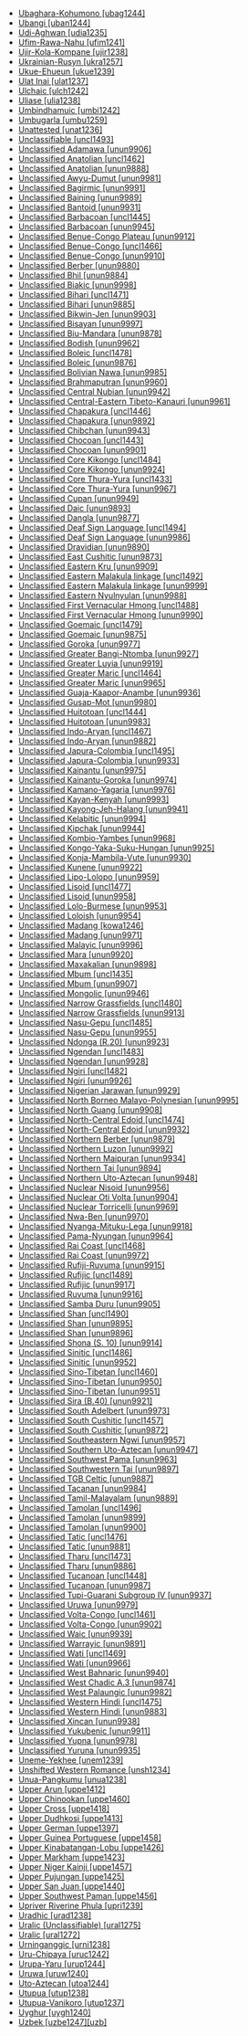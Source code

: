 - [Ubaghara-Kohumono [ubag1244]](tree/atlanticcongo.atla1278/voltacongo.volt1241/benuecongo.benu1247/deltacross.delt1251/uppercross.uppe1418/centraluppercross.cent2027/northsouthcentraldeltacross.nort2790/ubagharakohumono.ubag1244/ubagharakohumono.ubag1244.ini)
- [Ubangi [uban1244]](tree/atlanticcongo.atla1278/voltacongo.volt1241/northvoltacongo.nort3149/adamawaubangi.adam1258/ubangi.uban1244/ubangi.uban1244.ini)
- [Udi-Aghwan [udia1235]](tree/nakhdaghestanian.nakh1245/daghestanian.dagh1238/lezgic.lezg1248/udiaghwan.udia1235/udiaghwan.udia1235.ini)
- [Ufim-Rawa-Nahu [ufim1241]](tree/nucleartransnewguinea.nucl1709/finisterrehuon.fini1244/finisterresaruwaged.fini1245/gusapmot.gusa1245/ufimrawanahu.ufim1241/ufimrawanahu.ufim1241.ini)
- [Ujir-Kola-Kompane [ujir1238]](tree/austronesian.aust1307/nuclearaustronesian.nucl1752/malayopolynesian.mala1545/centraleasternmalayopolynesian.cent2237/centralmalayopolynesian.cent2245/aru.aruu1241/ujirkolakompane.ujir1238/ujirkolakompane.ujir1238.ini)
- [Ukrainian-Rusyn [ukra1257]](tree/indoeuropean.indo1319/baltoslavic.balt1263/slavic.slav1255/eastslavic.east1426/ukrainianrusyn.ukra1257/ukrainianrusyn.ukra1257.ini)
- [Ukue-Ehueun [ukue1239]](tree/atlanticcongo.atla1278/voltacongo.volt1241/benuecongo.benu1247/akpesedoid.akpe1249/edoid.edoi1239/northwesternedoid.nort3183/osse.osse1244/ukueehueun.ukue1239/ukueehueun.ukue1239.ini)
- [Ulat Inai [ulat1237]](tree/austronesian.aust1307/nuclearaustronesian.nucl1752/malayopolynesian.mala1545/centraleasternmalayopolynesian.cent2237/centralmalayopolynesian.cent2245/centralmaluku.cent2254/eastcentralmaluku.east2466/nunusaku.nunu1252/threerivers.thre1238/amalumute.amal1243/northwestseram.nort3221/ulatinai.ulat1237/ulatinai.ulat1237.ini)
- [Ulchaic [ulch1242]](tree/tungusic.tung1282/easttungus.east2366/oroknanai.orok1264/ulchaic.ulch1242/ulchaic.ulch1242.ini)
- [Uliase [ulia1238]](tree/austronesian.aust1307/nuclearaustronesian.nucl1752/malayopolynesian.mala1545/centraleasternmalayopolynesian.cent2237/centralmalayopolynesian.cent2245/centralmaluku.cent2254/eastcentralmaluku.east2466/nunusaku.nunu1252/pirubay.piru1243/eastpirubay.east2752/solehua.sole1243/seramstraits.sera1270/uliase.ulia1238/uliase.ulia1238.ini)
- [Umbindhamuic [umbi1242]](tree/pamanyungan.pama1250/paman.pama1251/compromisemiddlepama.comp1236/northeasternpama.nort3256/umbindhamuic.umbi1242/umbindhamuic.umbi1242.ini)
- [Umbugarla [umbu1259]](tree/unattested.unat1236/umbugarla.umbu1259/umbugarla.umbu1259.ini)
- [Unattested [unat1236]](tree/unattested.unat1236/unattested.unat1236.ini)
- [Unclassifiable [uncl1493]](tree/unclassifiable.uncl1493/unclassifiable.uncl1493.ini)
- [Unclassified Adamawa [unun9906]](tree/atlanticcongo.atla1278/voltacongo.volt1241/northvoltacongo.nort3149/adamawaubangi.adam1258/adamawa.adam1259/unclassifiedadamawa.unun9906/unclassifiedadamawa.unun9906.ini)
- [Unclassified Anatolian [uncl1462]](tree/indoeuropean.indo1319/anatolian.anat1257/unclassifiedanatolian.unun9888/unclassifiedanatolian.uncl1462/unclassifiedanatolian.uncl1462.ini)
- [Unclassified Anatolian [unun9888]](tree/indoeuropean.indo1319/anatolian.anat1257/unclassifiedanatolian.unun9888/unclassifiedanatolian.unun9888.ini)
- [Unclassified Awyu-Dumut [unun9981]](tree/nucleartransnewguinea.nucl1709/centralandsouthnewguinea.cent2116/awyuok.awyu1265/greaterawyu.grea1275/awyudumut.awyu1263/unclassifiedawyudumut.unun9981/unclassifiedawyudumut.unun9981.ini)
- [Unclassified Bagirmic [unun9991]](tree/centralsudanic.cent2225/sarabongobagirmi.sara1341/sbboccidental.sbbo1237/nuclearsbboccidental.nucl1719/saraic.sara1349/bagirmic.bagi1248/unclassifiedbagirmic.unun9991/unclassifiedbagirmic.unun9991.ini)
- [Unclassified Baining [unun9989]](tree/baining.bain1263/unclassifiedbaining.unun9989/unclassifiedbaining.unun9989.ini)
- [Unclassified Bantoid [unun9931]](tree/atlanticcongo.atla1278/voltacongo.volt1241/benuecongo.benu1247/bantoid.bant1294/unclassifiedbantoid.unun9931/unclassifiedbantoid.unun9931.ini)
- [Unclassified Barbacoan [uncl1445]](tree/barbacoan.barb1265/unclassifiedbarbacoan.unun9945/unclassifiedbarbacoan.uncl1445/unclassifiedbarbacoan.uncl1445.ini)
- [Unclassified Barbacoan [unun9945]](tree/barbacoan.barb1265/unclassifiedbarbacoan.unun9945/unclassifiedbarbacoan.unun9945.ini)
- [Unclassified Benue-Congo Plateau [unun9912]](tree/atlanticcongo.atla1278/voltacongo.volt1241/benuecongo.benu1247/benuecongoplateau.benu1248/unclassifiedbenuecongoplateau.unun9912/unclassifiedbenuecongoplateau.unun9912.ini)
- [Unclassified Benue-Congo [uncl1466]](tree/atlanticcongo.atla1278/voltacongo.volt1241/benuecongo.benu1247/unclassifiedbenuecongo.unun9910/unclassifiedbenuecongo.uncl1466/unclassifiedbenuecongo.uncl1466.ini)
- [Unclassified Benue-Congo [unun9910]](tree/atlanticcongo.atla1278/voltacongo.volt1241/benuecongo.benu1247/unclassifiedbenuecongo.unun9910/unclassifiedbenuecongo.unun9910.ini)
- [Unclassified Berber [unun9880]](tree/afroasiatic.afro1255/berber.berb1260/unclassifiedberber.unun9880/unclassifiedberber.unun9880.ini)
- [Unclassified Bhil [unun9884]](tree/indoeuropean.indo1319/indoiranian.indo1320/indoaryan.indo1321/indoaryancentralzone.indo1322/subcontinentalcentralindoaryan.subc1234/bhil.bhil1254/unclassifiedbhil.unun9884/unclassifiedbhil.unun9884.ini)
- [Unclassified Biakic [unun9998]](tree/austronesian.aust1307/nuclearaustronesian.nucl1752/malayopolynesian.mala1545/centraleasternmalayopolynesian.cent2237/easternmalayopolynesian.east2712/southhalmaherawestnewguinea.sout2850/southhalmaherawestnewguinea.sout3229/cenderawasihbay.cend1238/biakic.biak1249/unclassifiedbiakic.unun9998/unclassifiedbiakic.unun9998.ini)
- [Unclassified Bihari [uncl1471]](tree/indoeuropean.indo1319/indoiranian.indo1320/indoaryan.indo1321/bihari.biha1245/unclassifiedbihari.unun9885/unclassifiedbihari.uncl1471/unclassifiedbihari.uncl1471.ini)
- [Unclassified Bihari [unun9885]](tree/indoeuropean.indo1319/indoiranian.indo1320/indoaryan.indo1321/bihari.biha1245/unclassifiedbihari.unun9885/unclassifiedbihari.unun9885.ini)
- [Unclassified Bikwin-Jen [unun9903]](tree/atlanticcongo.atla1278/voltacongo.volt1241/northvoltacongo.nort3149/gur.gura1261/centralgur.cent2243/wajajen.waja1258/bikwinjen.bikw1235/unclassifiedbikwinjen.unun9903/unclassifiedbikwinjen.unun9903.ini)
- [Unclassified Bisayan [unun9997]](tree/austronesian.aust1307/nuclearaustronesian.nucl1752/malayopolynesian.mala1545/greatercentralphilippine.grea1284/centralphilippine.cent2246/bisayan.bisa1268/unclassifiedbisayan.unun9997/unclassifiedbisayan.unun9997.ini)
- [Unclassified Biu-Mandara [unun9878]](tree/afroasiatic.afro1255/chadic.chad1250/biumandara.bium1280/unclassifiedbiumandara.unun9878/unclassifiedbiumandara.unun9878.ini)
- [Unclassified Bodish [unun9962]](tree/sinotibetan.sino1245/bodic.bodi1256/bodish.bodi1257/unclassifiedbodish.unun9962/unclassifiedbodish.unun9962.ini)
- [Unclassified Boleic [uncl1478]](tree/afroasiatic.afro1255/chadic.chad1250/westchadic.west2785/westchadica.west2714/westchadica23.west2799/westchadicaa2.west2715/boleic.bole1261/unclassifiedboleic.unun9876/unclassifiedboleic.uncl1478/unclassifiedboleic.uncl1478.ini)
- [Unclassified Boleic [unun9876]](tree/afroasiatic.afro1255/chadic.chad1250/westchadic.west2785/westchadica.west2714/westchadica23.west2799/westchadicaa2.west2715/boleic.bole1261/unclassifiedboleic.unun9876/unclassifiedboleic.unun9876.ini)
- [Unclassified Bolivian Nawa [unun9985]](tree/panotacanan.pano1259/panoan.pano1256/mainlinepano.main1279/panonawa.pano1257/boliviannawa.boli1261/unclassifiedboliviannawa.unun9985/unclassifiedboliviannawa.unun9985.ini)
- [Unclassified Brahmaputran [unun9960]](tree/sinotibetan.sino1245/brahmaputran.brah1260/unclassifiedbrahmaputran.unun9960/unclassifiedbrahmaputran.unun9960.ini)
- [Unclassified Central Nubian [unun9942]](tree/nubian.nubi1251/westcentralnubian.west2781/centralnubian.cent2232/unclassifiedcentralnubian.unun9942/unclassifiedcentralnubian.unun9942.ini)
- [Unclassified Central-Eastern Tibeto-Kanauri [unun9961]](tree/sinotibetan.sino1245/bodic.bodi1256/tibetokanauri.tibe1275/easterntibetokanauri.east2777/centraleasterntibetokanauri.cent2311/unclassifiedcentraleasterntibetokanauri.unun9961/unclassifiedcentraleasterntibetokanauri.unun9961.ini)
- [Unclassified Chapakura [uncl1446]](tree/chapacuran.chap1271/unclassifiedchapakura.unun9892/unclassifiedchapakura.uncl1446/unclassifiedchapakura.uncl1446.ini)
- [Unclassified Chapakura [unun9892]](tree/chapacuran.chap1271/unclassifiedchapakura.unun9892/unclassifiedchapakura.unun9892.ini)
- [Unclassified Chibchan [unun9943]](tree/chibchan.chib1249/corechibchan.core1252/unclassifiedchibchan.unun9943/unclassifiedchibchan.unun9943.ini)
- [Unclassified Chocoan [uncl1443]](tree/chocoan.choc1280/unclassifiedchocoan.unun9901/unclassifiedchocoan.uncl1443/unclassifiedchocoan.uncl1443.ini)
- [Unclassified Chocoan [unun9901]](tree/chocoan.choc1280/unclassifiedchocoan.unun9901/unclassifiedchocoan.unun9901.ini)
- [Unclassified Core Kikongo [uncl1484]](tree/atlanticcongo.atla1278/voltacongo.volt1241/benuecongo.benu1247/bantoid.bant1294/southernbantoid.sout3152/narrowbantu.narr1281/centralwesternbantu.cent2260/kongoyakasukuhungan.kong1295/nuclearkongoyakasukuhungan.nucl1741/corekikongo.core1256/unclassifiedcorekikongo.unun9924/unclassifiedcorekikongo.uncl1484/unclassifiedcorekikongo.uncl1484.ini)
- [Unclassified Core Kikongo [unun9924]](tree/atlanticcongo.atla1278/voltacongo.volt1241/benuecongo.benu1247/bantoid.bant1294/southernbantoid.sout3152/narrowbantu.narr1281/centralwesternbantu.cent2260/kongoyakasukuhungan.kong1295/nuclearkongoyakasukuhungan.nucl1741/corekikongo.core1256/unclassifiedcorekikongo.unun9924/unclassifiedcorekikongo.unun9924.ini)
- [Unclassified Core Thura-Yura [uncl1433]](tree/pamanyungan.pama1250/arandicthurayura.aran1266/thurayura.thur1253/corethurayura.core1260/unclassifiedcorethurayura.unun9967/unclassifiedcorethurayura.uncl1433/unclassifiedcorethurayura.uncl1433.ini)
- [Unclassified Core Thura-Yura [unun9967]](tree/pamanyungan.pama1250/arandicthurayura.aran1266/thurayura.thur1253/corethurayura.core1260/unclassifiedcorethurayura.unun9967/unclassifiedcorethurayura.unun9967.ini)
- [Unclassified Cupan [unun9949]](tree/utoaztecan.utoa1244/northernutoaztecan.nort2953/californianutoaztecan.cali1246/cupan.cupa1239/unclassifiedcupan.unun9949/unclassifiedcupan.unun9949.ini)
- [Unclassified Daic [unun9893]](tree/taikadai.taik1256/kamtai.kamt1241/betai.beta1258/daic.daic1237/unclassifieddaic.unun9893/unclassifieddaic.unun9893.ini)
- [Unclassified Dangla [unun9877]](tree/afroasiatic.afro1255/chadic.chad1250/eastchadic.east2632/eastchadicb.east2633/eastchadicb1.east2709/danglamabirebirgit.dang1275/dangla.dang1276/unclassifieddangla.unun9877/unclassifieddangla.unun9877.ini)
- [Unclassified Deaf Sign Language [uncl1494]](tree/signlanguage.sign1238/signlanguages.sign1237/unclassifieddeafsignlanguage.unun9986/unclassifieddeafsignlanguage.uncl1494/unclassifieddeafsignlanguage.uncl1494.ini)
- [Unclassified Deaf Sign Language [unun9986]](tree/signlanguage.sign1238/signlanguages.sign1237/unclassifieddeafsignlanguage.unun9986/unclassifieddeafsignlanguage.unun9986.ini)
- [Unclassified Dravidian [unun9890]](tree/dravidian.drav1251/unclassifieddravidian.unun9890/unclassifieddravidian.unun9890.ini)
- [Unclassified East Cushitic [unun9873]](tree/afroasiatic.afro1255/cushitic.cush1243/eastcushitic.east2699/unclassifiedeastcushitic.unun9873/unclassifiedeastcushitic.unun9873.ini)
- [Unclassified Eastern Kru [unun9909]](tree/atlanticcongo.atla1278/voltacongo.volt1241/kru.krua1234/easternkru.east2415/unclassifiedeasternkru.unun9909/unclassifiedeasternkru.unun9909.ini)
- [Unclassified Eastern Malakula linkage [uncl1492]](tree/austronesian.aust1307/nuclearaustronesian.nucl1752/malayopolynesian.mala1545/centraleasternmalayopolynesian.cent2237/easternmalayopolynesian.east2712/oceanic.ocea1241/northandcentralvanuatu.nort3195/centralvanuatu.cent2269/malakula.mala1539/easternmalakulalinkage.east2753/unclassifiedeasternmalakulalinkage.unun9999/unclassifiedeasternmalakulalinkage.uncl1492/unclassifiedeasternmalakulalinkage.uncl1492.ini)
- [Unclassified Eastern Malakula linkage [unun9999]](tree/austronesian.aust1307/nuclearaustronesian.nucl1752/malayopolynesian.mala1545/centraleasternmalayopolynesian.cent2237/easternmalayopolynesian.east2712/oceanic.ocea1241/northandcentralvanuatu.nort3195/centralvanuatu.cent2269/malakula.mala1539/easternmalakulalinkage.east2753/unclassifiedeasternmalakulalinkage.unun9999/unclassifiedeasternmalakulalinkage.unun9999.ini)
- [Unclassified Eastern Nyulnyulan [unun9988]](tree/nyulnyulan.nyul1248/easternnyulnyulan.east2381/unclassifiedeasternnyulnyulan.unun9988/unclassifiedeasternnyulnyulan.unun9988.ini)
- [Unclassified First Vernacular Hmong [uncl1488]](tree/hmongmien.hmon1336/hmongic.hmon1337/nuclearhmongichone.nucl1714/nuclearhmongic.nucl1720/westhmongic.west2803/greaterchuanqiandian.grea1295/chuanqiandian.chua1248/firstvernacularhmong.firs1234/unclassifiedfirstvernacularhmong.unun9990/unclassifiedfirstvernacularhmong.uncl1488/unclassifiedfirstvernacularhmong.uncl1488.ini)
- [Unclassified First Vernacular Hmong [unun9990]](tree/hmongmien.hmon1336/hmongic.hmon1337/nuclearhmongichone.nucl1714/nuclearhmongic.nucl1720/westhmongic.west2803/greaterchuanqiandian.grea1295/chuanqiandian.chua1248/firstvernacularhmong.firs1234/unclassifiedfirstvernacularhmong.unun9990/unclassifiedfirstvernacularhmong.unun9990.ini)
- [Unclassified Goemaic [uncl1479]](tree/afroasiatic.afro1255/chadic.chad1250/westchadic.west2785/westchadica.west2714/westchadica23.west2799/westchadicaa3.west2717/angasproper2.anga1311/unclassifiedgoemaic.unun9875/unclassifiedgoemaic.uncl1479/unclassifiedgoemaic.uncl1479.ini)
- [Unclassified Goemaic [unun9875]](tree/afroasiatic.afro1255/chadic.chad1250/westchadic.west2785/westchadica.west2714/westchadica23.west2799/westchadicaa3.west2717/angasproper2.anga1311/unclassifiedgoemaic.unun9875/unclassifiedgoemaic.unun9875.ini)
- [Unclassified Goroka [unun9977]](tree/nucleartransnewguinea.nucl1709/kainantugoroka.kain1273/goroka.goro1272/unclassifiedgoroka.unun9977/unclassifiedgoroka.unun9977.ini)
- [Unclassified Greater Bangi-Ntomba [unun9927]](tree/atlanticcongo.atla1278/voltacongo.volt1241/benuecongo.benu1247/bantoid.bant1294/southernbantoid.sout3152/narrowbantu.narr1281/centralwesternbantu.cent2260/greaterbangintomba.grea1286/unclassifiedgreaterbangintomba.unun9927/unclassifiedgreaterbangintomba.unun9927.ini)
- [Unclassified Greater Luyia [unun9919]](tree/atlanticcongo.atla1278/voltacongo.volt1241/benuecongo.benu1247/bantoid.bant1294/southernbantoid.sout3152/narrowbantu.narr1281/eastbantu.east2731/northeastsavannabantu.nort3203/greatlakesbantu.grea1289/greaterluyia.grea1291/unclassifiedgreaterluyia.unun9919/unclassifiedgreaterluyia.unun9919.ini)
- [Unclassified Greater Maric [uncl1464]](tree/pamanyungan.pama1250/greatermaric.grea1282/unclassifiedgreatermaric.unun9965/unclassifiedgreatermaric.uncl1464/unclassifiedgreatermaric.uncl1464.ini)
- [Unclassified Greater Maric [unun9965]](tree/pamanyungan.pama1250/greatermaric.grea1282/unclassifiedgreatermaric.unun9965/unclassifiedgreatermaric.unun9965.ini)
- [Unclassified Guaja-Kaapor-Anambe [unun9936]](tree/tupian.tupi1275/mawetiguarani.mawe1252/awetiguarani.awet1245/tupiguarani.tupi1276/tupiguaranisubgroupviii.tupi1281/guajakaaporanambe.guaj1258/unclassifiedguajakaaporanambe.unun9936/unclassifiedguajakaaporanambe.unun9936.ini)
- [Unclassified Gusap-Mot [unun9980]](tree/nucleartransnewguinea.nucl1709/finisterrehuon.fini1244/finisterresaruwaged.fini1245/gusapmot.gusa1245/unclassifiedgusapmot.unun9980/unclassifiedgusapmot.unun9980.ini)
- [Unclassified Huitotoan [uncl1444]](tree/huitotoan.huit1251/unclassifiedhuitotoan.unun9983/unclassifiedhuitotoan.uncl1444/unclassifiedhuitotoan.uncl1444.ini)
- [Unclassified Huitotoan [unun9983]](tree/huitotoan.huit1251/unclassifiedhuitotoan.unun9983/unclassifiedhuitotoan.unun9983.ini)
- [Unclassified Indo-Aryan [uncl1467]](tree/indoeuropean.indo1319/indoiranian.indo1320/indoaryan.indo1321/unclassifiedindoaryan.unun9882/unclassifiedindoaryan.uncl1467/unclassifiedindoaryan.uncl1467.ini)
- [Unclassified Indo-Aryan [unun9882]](tree/indoeuropean.indo1319/indoiranian.indo1320/indoaryan.indo1321/unclassifiedindoaryan.unun9882/unclassifiedindoaryan.unun9882.ini)
- [Unclassified Japura-Colombia [uncl1495]](tree/arawakan.araw1281/northernmaipuran.nort2990/inlandnorthernmaipuran.inla1264/japuracolombia.japu1236/unclassifiedjapuracolombia.unun9933/unclassifiedjapuracolombia.uncl1495/unclassifiedjapuracolombia.uncl1495.ini)
- [Unclassified Japura-Colombia [unun9933]](tree/arawakan.araw1281/northernmaipuran.nort2990/inlandnorthernmaipuran.inla1264/japuracolombia.japu1236/unclassifiedjapuracolombia.unun9933/unclassifiedjapuracolombia.unun9933.ini)
- [Unclassified Kainantu [unun9975]](tree/nucleartransnewguinea.nucl1709/kainantugoroka.kain1273/kainantu.kain1274/unclassifiedkainantu.unun9975/unclassifiedkainantu.unun9975.ini)
- [Unclassified Kainantu-Goroka [unun9974]](tree/nucleartransnewguinea.nucl1709/kainantugoroka.kain1273/unclassifiedkainantugoroka.unun9974/unclassifiedkainantugoroka.unun9974.ini)
- [Unclassified Kamano-Yagaria [unun9976]](tree/nucleartransnewguinea.nucl1709/kainantugoroka.kain1273/goroka.goro1272/nucleargoroka.nucl1760/nucleargoroka.nucl1756/kamanoyagaria.kama1374/unclassifiedkamanoyagaria.unun9976/unclassifiedkamanoyagaria.unun9976.ini)
- [Unclassified Kayan-Kenyah [unun9993]](tree/austronesian.aust1307/nuclearaustronesian.nucl1752/malayopolynesian.mala1545/northborneomalayopolynesian.nort3253/northsarawakan.nort3171/kayankenyah.kaya1332/unclassifiedkayankenyah.unun9993/unclassifiedkayankenyah.unun9993.ini)
- [Unclassified Kayong-Jeh-Halang [unun9941]](tree/austroasiatic.aust1305/bahnaric.bahn1264/northbahnaric.nort3150/kayongjehhalang.jehh1244/unclassifiedkayongjehhalang.unun9941/unclassifiedkayongjehhalang.unun9941.ini)
- [Unclassified Kelabitic [unun9994]](tree/austronesian.aust1307/nuclearaustronesian.nucl1752/malayopolynesian.mala1545/northborneomalayopolynesian.nort3253/northsarawakan.nort3171/dayic.kela1257/kelabitic.kela1260/unclassifiedkelabitic.unun9994/unclassifiedkelabitic.unun9994.ini)
- [Unclassified Kipchak [unun9944]](tree/turkic.turk1311/commonturkic.comm1245/oghuzkipchakuyghur.oghu1246/oghuz.oghu1243/kipchak.kipc1239/unclassifiedkipchak.unun9944/unclassifiedkipchak.unun9944.ini)
- [Unclassified Kombio-Yambes [unun9968]](tree/nucleartorricelli.nucl1708/kombioarapeshurat.komb1276/kombioyambes.komb1271/unclassifiedkombioyambes.unun9968/unclassifiedkombioyambes.unun9968.ini)
- [Unclassified Kongo-Yaka-Suku-Hungan [unun9925]](tree/atlanticcongo.atla1278/voltacongo.volt1241/benuecongo.benu1247/bantoid.bant1294/southernbantoid.sout3152/narrowbantu.narr1281/centralwesternbantu.cent2260/kongoyakasukuhungan.kong1295/unclassifiedkongoyakasukuhungan.unun9925/unclassifiedkongoyakasukuhungan.unun9925.ini)
- [Unclassified Konja-Mambila-Vute [unun9930]](tree/atlanticcongo.atla1278/voltacongo.volt1241/benuecongo.benu1247/bantoid.bant1294/northernbantoid.nort3168/mambiloid.mamb1309/nizaamambilavute.niza1234/konjamambilavute.konj1251/unclassifiedkonjamambilavute.unun9930/unclassifiedkonjamambilavute.unun9930.ini)
- [Unclassified Kunene [unun9922]](tree/atlanticcongo.atla1278/voltacongo.volt1241/benuecongo.benu1247/bantoid.bant1294/southernbantoid.sout3152/narrowbantu.narr1281/centralwesternbantu.cent2260/njila.njil1234/southernnjila.sout3233/kunene.kune1234/unclassifiedkunene.unun9922/unclassifiedkunene.unun9922.ini)
- [Unclassified Lipo-Lolopo [unun9959]](tree/sinotibetan.sino1245/burmoqiangic.burm1265/loloburmese.lolo1265/loloish.lolo1267/nilikazhouish.nili1235/lisoid.liso1234/lipololopo.lipo1243/unclassifiedlipololopo.unun9959/unclassifiedlipololopo.unun9959.ini)
- [Unclassified Lisoid [uncl1477]](tree/sinotibetan.sino1245/burmoqiangic.burm1265/loloburmese.lolo1265/loloish.lolo1267/nilikazhouish.nili1235/lisoid.liso1234/unclassifiedlisoid.unun9958/unclassifiedlisoid.uncl1477/unclassifiedlisoid.uncl1477.ini)
- [Unclassified Lisoid [unun9958]](tree/sinotibetan.sino1245/burmoqiangic.burm1265/loloburmese.lolo1265/loloish.lolo1267/nilikazhouish.nili1235/lisoid.liso1234/unclassifiedlisoid.unun9958/unclassifiedlisoid.unun9958.ini)
- [Unclassified Lolo-Burmese [unun9953]](tree/sinotibetan.sino1245/burmoqiangic.burm1265/loloburmese.lolo1265/unclassifiedloloburmese.unun9953/unclassifiedloloburmese.unun9953.ini)
- [Unclassified Loloish [unun9954]](tree/sinotibetan.sino1245/burmoqiangic.burm1265/loloburmese.lolo1265/loloish.lolo1267/unclassifiedloloish.unun9954/unclassifiedloloish.unun9954.ini)
- [Unclassified Madang [kowa1246]](tree/nucleartransnewguinea.nucl1709/madang.mada1298/unclassifiedmadang.unun9971/unclassifiedmadang.kowa1246/unclassifiedmadang.kowa1246.ini)
- [Unclassified Madang [unun9971]](tree/nucleartransnewguinea.nucl1709/madang.mada1298/unclassifiedmadang.unun9971/unclassifiedmadang.unun9971.ini)
- [Unclassified Malayic [unun9996]](tree/austronesian.aust1307/nuclearaustronesian.nucl1752/malayopolynesian.mala1545/malayosumbawan.mala1536/northandeastmalayosumbawan.nort3170/malayic.mala1538/nuclearmalayic.nucl1733/unclassifiedmalayic.unun9996/unclassifiedmalayic.unun9996.ini)
- [Unclassified Mara [unun9920]](tree/atlanticcongo.atla1278/voltacongo.volt1241/benuecongo.benu1247/bantoid.bant1294/southernbantoid.sout3152/narrowbantu.narr1281/eastbantu.east2731/northeastsavannabantu.nort3203/greatlakesbantu.grea1289/eastnyanza.east2750/nyanzamara.nyan1318/unclassifiedmara.unun9920/unclassifiedmara.unun9920.ini)
- [Unclassified Maxakalian [unun9898]](tree/nuclearmacroje.nucl1710/maxakali.maxa1246/unclassifiedmaxakalian.unun9898/unclassifiedmaxakalian.unun9898.ini)
- [Unclassified Mbum [uncl1435]](tree/atlanticcongo.atla1278/voltacongo.volt1241/northvoltacongo.nort3149/adamawaubangi.adam1258/adamawa.adam1259/mbumday.mbum1256/mbumic.mbum1257/unclassifiedmbum.unun9907/unclassifiedmbum.uncl1435/unclassifiedmbum.uncl1435.ini)
- [Unclassified Mbum [unun9907]](tree/atlanticcongo.atla1278/voltacongo.volt1241/northvoltacongo.nort3149/adamawaubangi.adam1258/adamawa.adam1259/mbumday.mbum1256/mbumic.mbum1257/unclassifiedmbum.unun9907/unclassifiedmbum.unun9907.ini)
- [Unclassified Mongolic [unun9946]](tree/mongolic.mong1329/unclassifiedmongolic.unun9946/unclassifiedmongolic.unun9946.ini)
- [Unclassified Narrow Grassfields [uncl1480]](tree/atlanticcongo.atla1278/voltacongo.volt1241/benuecongo.benu1247/bantoid.bant1294/southernbantoid.sout3152/widegrassfields.wide1239/narrowgrassfields.narr1282/unclassifiednarrowgrassfields.unun9913/unclassifiednarrowgrassfields.uncl1480/unclassifiednarrowgrassfields.uncl1480.ini)
- [Unclassified Narrow Grassfields [unun9913]](tree/atlanticcongo.atla1278/voltacongo.volt1241/benuecongo.benu1247/bantoid.bant1294/southernbantoid.sout3152/widegrassfields.wide1239/narrowgrassfields.narr1282/unclassifiednarrowgrassfields.unun9913/unclassifiednarrowgrassfields.unun9913.ini)
- [Unclassified Nasu-Gepu [uncl1485]](tree/sinotibetan.sino1245/burmoqiangic.burm1265/loloburmese.lolo1265/loloish.lolo1267/nilikazhouish.nili1235/southeasternngwi.sout3212/nisoid.niso1234/nuclearnisoid.nucl1739/nasunosu.nasu1236/nesunasu.nesu1234/nasugepu.nasu1237/unclassifiednasugepu.unun9955/unclassifiednasugepu.uncl1485/unclassifiednasugepu.uncl1485.ini)
- [Unclassified Nasu-Gepu [unun9955]](tree/sinotibetan.sino1245/burmoqiangic.burm1265/loloburmese.lolo1265/loloish.lolo1267/nilikazhouish.nili1235/southeasternngwi.sout3212/nisoid.niso1234/nuclearnisoid.nucl1739/nasunosu.nasu1236/nesunasu.nesu1234/nasugepu.nasu1237/unclassifiednasugepu.unun9955/unclassifiednasugepu.unun9955.ini)
- [Unclassified Ndonga (R.20) [unun9923]](tree/atlanticcongo.atla1278/voltacongo.volt1241/benuecongo.benu1247/bantoid.bant1294/southernbantoid.sout3152/narrowbantu.narr1281/centralwesternbantu.cent2260/njila.njil1234/southernnjila.sout3233/kunene.kune1234/cimbebasia.cimb1239/ndongar20.ndon1253/unclassifiedndongar20.unun9923/unclassifiedndongar20.unun9923.ini)
- [Unclassified Ngendan [uncl1483]](tree/atlanticcongo.atla1278/voltacongo.volt1241/benuecongo.benu1247/bantoid.bant1294/southernbantoid.sout3152/narrowbantu.narr1281/ababuan.abab1240/oldbomokandian.oldb1234/ngbelengenda.ngbe1239/ngendan.ngen1255/unclassifiedngendan.unun9928/unclassifiedngendan.uncl1483/unclassifiedngendan.uncl1483.ini)
- [Unclassified Ngendan [unun9928]](tree/atlanticcongo.atla1278/voltacongo.volt1241/benuecongo.benu1247/bantoid.bant1294/southernbantoid.sout3152/narrowbantu.narr1281/ababuan.abab1240/oldbomokandian.oldb1234/ngbelengenda.ngbe1239/ngendan.ngen1255/unclassifiedngendan.unun9928/unclassifiedngendan.unun9928.ini)
- [Unclassified Ngiri [uncl1482]](tree/atlanticcongo.atla1278/voltacongo.volt1241/benuecongo.benu1247/bantoid.bant1294/southernbantoid.sout3152/narrowbantu.narr1281/centralwesternbantu.cent2260/greaterbangintomba.grea1286/ngiri.ngir1248/unclassifiedngiri.unun9926/unclassifiedngiri.uncl1482/unclassifiedngiri.uncl1482.ini)
- [Unclassified Ngiri [unun9926]](tree/atlanticcongo.atla1278/voltacongo.volt1241/benuecongo.benu1247/bantoid.bant1294/southernbantoid.sout3152/narrowbantu.narr1281/centralwesternbantu.cent2260/greaterbangintomba.grea1286/ngiri.ngir1248/unclassifiedngiri.unun9926/unclassifiedngiri.unun9926.ini)
- [Unclassified Nigerian Jarawan [unun9929]](tree/atlanticcongo.atla1278/voltacongo.volt1241/benuecongo.benu1247/bantoid.bant1294/southernbantoid.sout3152/jarawan.jara1262/nigerianjarawan.nige1254/unclassifiednigerianjarawan.unun9929/unclassifiednigerianjarawan.unun9929.ini)
- [Unclassified North Borneo Malayo-Polynesian [unun9995]](tree/austronesian.aust1307/nuclearaustronesian.nucl1752/malayopolynesian.mala1545/northborneomalayopolynesian.nort3253/unclassifiednorthborneomalayopolynesian.unun9995/unclassifiednorthborneomalayopolynesian.unun9995.ini)
- [Unclassified North Guang [unun9908]](tree/atlanticcongo.atla1278/voltacongo.volt1241/kwavoltacongo.kwav1236/nyo.nyoa1234/potoutano.poto1254/tano.tano1248/guang.guan1278/northguang.nort3204/unclassifiednorthguang.unun9908/unclassifiednorthguang.unun9908.ini)
- [Unclassified North-Central Edoid [uncl1474]](tree/atlanticcongo.atla1278/voltacongo.volt1241/benuecongo.benu1247/akpesedoid.akpe1249/edoid.edoi1239/northcentraledoid.nort3182/unclassifiednorthcentraledoid.unun9932/unclassifiednorthcentraledoid.uncl1474/unclassifiednorthcentraledoid.uncl1474.ini)
- [Unclassified North-Central Edoid [unun9932]](tree/atlanticcongo.atla1278/voltacongo.volt1241/benuecongo.benu1247/akpesedoid.akpe1249/edoid.edoi1239/northcentraledoid.nort3182/unclassifiednorthcentraledoid.unun9932/unclassifiednorthcentraledoid.unun9932.ini)
- [Unclassified Northern Berber [unun9879]](tree/afroasiatic.afro1255/berber.berb1260/zenatic.zena1250/unclassifiednorthernberber.unun9879/unclassifiednorthernberber.unun9879.ini)
- [Unclassified Northern Luzon [unun9992]](tree/austronesian.aust1307/nuclearaustronesian.nucl1752/malayopolynesian.mala1545/northernluzon.nort3238/unclassifiednorthernluzon.unun9992/unclassifiednorthernluzon.unun9992.ini)
- [Unclassified Northern Maipuran [unun9934]](tree/arawakan.araw1281/northernmaipuran.nort2990/unclassifiednorthernmaipuran.unun9934/unclassifiednorthernmaipuran.unun9934.ini)
- [Unclassified Northern Tai [unun9894]](tree/taikadai.taik1256/kamtai.kamt1241/betai.beta1258/daic.daic1237/northerndaic.nort3180/northerntai.nort3189/unclassifiednortherntai.unun9894/unclassifiednortherntai.unun9894.ini)
- [Unclassified Northern Uto-Aztecan [unun9948]](tree/utoaztecan.utoa1244/northernutoaztecan.nort2953/unclassifiednorthernutoaztecan.unun9948/unclassifiednorthernutoaztecan.unun9948.ini)
- [Unclassified Nuclear Nisoid [unun9956]](tree/sinotibetan.sino1245/burmoqiangic.burm1265/loloburmese.lolo1265/loloish.lolo1267/nilikazhouish.nili1235/southeasternngwi.sout3212/nisoid.niso1234/nuclearnisoid.nucl1739/unclassifiednuclearnisoid.unun9956/unclassifiednuclearnisoid.unun9956.ini)
- [Unclassified Nuclear Oti Volta [unun9904]](tree/atlanticcongo.atla1278/voltacongo.volt1241/northvoltacongo.nort3149/gur.gura1261/centralgur.cent2243/northerncentralgur.nort2777/bwamuotivolta.bwam1248/otivolta.otiv1239/nuclearotivolta.nucl1743/unclassifiednuclearotivolta.unun9904/unclassifiednuclearotivolta.unun9904.ini)
- [Unclassified Nuclear Torricelli [unun9969]](tree/nucleartorricelli.nucl1708/unclassifiednucleartorricelli.unun9969/unclassifiednucleartorricelli.unun9969.ini)
- [Unclassified Nwa-Ben [unun9970]](tree/mande.mand1469/easternmande.east2697/southeasternmande.sout3140/nwaben.nwab1239/unclassifiednwaben.unun9970/unclassifiednwaben.unun9970.ini)
- [Unclassified Nyanga-Mituku-Lega [unun9918]](tree/atlanticcongo.atla1278/voltacongo.volt1241/benuecongo.benu1247/bantoid.bant1294/southernbantoid.sout3152/narrowbantu.narr1281/eastbantu.east2731/nyangamitukulega.nyan1317/unclassifiednyangamitukulega.unun9918/unclassifiednyangamitukulega.unun9918.ini)
- [Unclassified Pama-Nyungan [unun9964]](tree/pamanyungan.pama1250/unclassifiedpamanyungan.unun9964/unclassifiedpamanyungan.unun9964.ini)
- [Unclassified Rai Coast [uncl1468]](tree/nucleartransnewguinea.nucl1709/madang.mada1298/raicoast.raic1241/unclassifiedraicoast.unun9972/unclassifiedraicoast.uncl1468/unclassifiedraicoast.uncl1468.ini)
- [Unclassified Rai Coast [unun9972]](tree/nucleartransnewguinea.nucl1709/madang.mada1298/raicoast.raic1241/unclassifiedraicoast.unun9972/unclassifiedraicoast.unun9972.ini)
- [Unclassified Rufiji-Ruvuma [unun9915]](tree/atlanticcongo.atla1278/voltacongo.volt1241/benuecongo.benu1247/bantoid.bant1294/southernbantoid.sout3152/narrowbantu.narr1281/eastbantu.east2731/senanyanja.sena1269/nyanjaic.nyan1319/unclassifiedrufijiruvuma.unun9915/unclassifiedrufijiruvuma.unun9915.ini)
- [Unclassified Rufijic [uncl1489]](tree/atlanticcongo.atla1278/voltacongo.volt1241/benuecongo.benu1247/bantoid.bant1294/southernbantoid.sout3152/narrowbantu.narr1281/eastbantu.east2731/rufijiruvuma.rufi1235/rufijic.rufi1236/unclassifiedrufijic.unun9917/unclassifiedrufijic.uncl1489/unclassifiedrufijic.uncl1489.ini)
- [Unclassified Rufijic [unun9917]](tree/atlanticcongo.atla1278/voltacongo.volt1241/benuecongo.benu1247/bantoid.bant1294/southernbantoid.sout3152/narrowbantu.narr1281/eastbantu.east2731/rufijiruvuma.rufi1235/rufijic.rufi1236/unclassifiedrufijic.unun9917/unclassifiedrufijic.unun9917.ini)
- [Unclassified Ruvuma [unun9916]](tree/atlanticcongo.atla1278/voltacongo.volt1241/benuecongo.benu1247/bantoid.bant1294/southernbantoid.sout3152/narrowbantu.narr1281/eastbantu.east2731/rufijiruvuma.rufi1235/ruvuma.ruvu1234/unclassifiedruvuma.unun9916/unclassifiedruvuma.unun9916.ini)
- [Unclassified Samba Duru [unun9905]](tree/atlanticcongo.atla1278/voltacongo.volt1241/northvoltacongo.nort3149/adamawaubangi.adam1258/adamawa.adam1259/sambadurumumuyeyendang.samb1322/sambaduru.samb1323/unclassifiedsambaduru.unun9905/unclassifiedsambaduru.unun9905.ini)
- [Unclassified Shan [uncl1490]](tree/taikadai.taik1256/kamtai.kamt1241/betai.beta1258/daic.daic1237/centralsouthwesterntai.cent2251/wenmasouthwesterntai.wenm1239/sapasouthwesterntai.sapa1255/southwesterntai.sout3184/southwesterntaip.sout2743/shantai.shan1276/unclassifiedshan.unun9896/unclassifiedshan.uncl1490/unclassifiedshan.uncl1490.ini)
- [Unclassified Shan [unun9895]](tree/taikadai.taik1256/kamtai.kamt1241/betai.beta1258/daic.daic1237/centralsouthwesterntai.cent2251/wenmasouthwesterntai.wenm1239/sapasouthwesterntai.sapa1255/southwesterntai.sout3184/southwesterntaip.sout2743/shantai.shan1276/unclassifiedshan.unun9896/unclassifiedshan.uncl1490/unclassifiedshan.unun9895/unclassifiedshan.unun9895.ini)
- [Unclassified Shan [unun9896]](tree/taikadai.taik1256/kamtai.kamt1241/betai.beta1258/daic.daic1237/centralsouthwesterntai.cent2251/wenmasouthwesterntai.wenm1239/sapasouthwesterntai.sapa1255/southwesterntai.sout3184/southwesterntaip.sout2743/shantai.shan1276/unclassifiedshan.unun9896/unclassifiedshan.unun9896.ini)
- [Unclassified Shona (S. 10) [unun9914]](tree/atlanticcongo.atla1278/voltacongo.volt1241/benuecongo.benu1247/bantoid.bant1294/southernbantoid.sout3152/narrowbantu.narr1281/eastbantu.east2731/shonas10.shon1250/unclassifiedshonas10.unun9914/unclassifiedshonas10.unun9914.ini)
- [Unclassified Sinitic [uncl1486]](tree/sinotibetan.sino1245/sinitic.sini1245/unclassifiedsinitic.unun9952/unclassifiedsinitic.uncl1486/unclassifiedsinitic.uncl1486.ini)
- [Unclassified Sinitic [unun9952]](tree/sinotibetan.sino1245/sinitic.sini1245/unclassifiedsinitic.unun9952/unclassifiedsinitic.unun9952.ini)
- [Unclassified Sino-Tibetan [uncl1460]](tree/sinotibetan.sino1245/unclassifiedsinotibetan.unun9951/unclassifiedsinotibetan.uncl1460/unclassifiedsinotibetan.uncl1460.ini)
- [Unclassified Sino-Tibetan [unun9950]](tree/sinotibetan.sino1245/unclassifiedsinotibetan.unun9951/unclassifiedsinotibetan.uncl1460/unclassifiedsinotibetan.unun9950/unclassifiedsinotibetan.unun9950.ini)
- [Unclassified Sino-Tibetan [unun9951]](tree/sinotibetan.sino1245/unclassifiedsinotibetan.unun9951/unclassifiedsinotibetan.unun9951.ini)
- [Unclassified Sira (B.40) [unun9921]](tree/atlanticcongo.atla1278/voltacongo.volt1241/benuecongo.benu1247/bantoid.bant1294/southernbantoid.sout3152/narrowbantu.narr1281/centralwesternbantu.cent2260/sirab40.sira1268/unclassifiedsirab40.unun9921/unclassifiedsirab40.unun9921.ini)
- [Unclassified South Adelbert [unun9973]](tree/nucleartransnewguinea.nucl1709/madang.mada1298/kalamicsouthadelbert.kala1403/southadelbert.sout3148/sogeram.soge1235/eastsogeram.east2767/unclassifiedsouthadelbert.unun9973/unclassifiedsouthadelbert.unun9973.ini)
- [Unclassified South Cushitic [uncl1457]](tree/afroasiatic.afro1255/cushitic.cush1243/southcushitic.sout3054/unclassifiedsouthcushitic.unun9872/unclassifiedsouthcushitic.uncl1457/unclassifiedsouthcushitic.uncl1457.ini)
- [Unclassified South Cushitic [unun9872]](tree/afroasiatic.afro1255/cushitic.cush1243/southcushitic.sout3054/unclassifiedsouthcushitic.unun9872/unclassifiedsouthcushitic.unun9872.ini)
- [Unclassified Southeastern Ngwi [unun9957]](tree/sinotibetan.sino1245/burmoqiangic.burm1265/loloburmese.lolo1265/loloish.lolo1267/nilikazhouish.nili1235/southeasternngwi.sout3212/unclassifiedsoutheasternngwi.unun9957/unclassifiedsoutheasternngwi.unun9957.ini)
- [Unclassified Southern Uto-Aztecan [unun9947]](tree/utoaztecan.utoa1244/southernutoaztecan.sout3136/unclassifiedsouthernutoaztecan.unun9947/unclassifiedsouthernutoaztecan.unun9947.ini)
- [Unclassified Southwest Pama [unun9963]](tree/pamanyungan.pama1250/paman.pama1251/southwestpama.sout3141/unclassifiedsouthwestpama.unun9963/unclassifiedsouthwestpama.unun9963.ini)
- [Unclassified Southwestern Tai [unun9897]](tree/taikadai.taik1256/kamtai.kamt1241/betai.beta1258/daic.daic1237/centralsouthwesterntai.cent2251/wenmasouthwesterntai.wenm1239/sapasouthwesterntai.sapa1255/southwesterntai.sout3184/unclassifiedsouthwesterntai.unun9897/unclassifiedsouthwesterntai.unun9897.ini)
- [Unclassified TGB Celtic [unun9887]](tree/indoeuropean.indo1319/celtic.celt1248/nuclearceltic.nucl1715/tgbceltic.tgbc1234/unclassifiedtgbceltic.unun9887/unclassifiedtgbceltic.unun9887.ini)
- [Unclassified Tacanan [unun9984]](tree/panotacanan.pano1259/tacanan.taca1255/unclassifiedtacanan.unun9984/unclassifiedtacanan.unun9984.ini)
- [Unclassified Tamil-Malayalam [unun9889]](tree/dravidian.drav1251/southdravidian.sout3133/southdravidiani.sout3138/tamilkannada.tami1291/tamilkota.tami1292/tamiltoda.tami1293/tamilirula.tami1294/tamilkodagu.tami1297/tamilmalayalam.tami1298/unclassifiedtamilmalayalam.unun9889/unclassifiedtamilmalayalam.unun9889.ini)
- [Unclassified Tamolan [uncl1496]](tree/lowersepikramu.lowe1437/ramu.ramu1234/tamolan.tamo1242/unclassifiedtamolan.unun9900/unclassifiedtamolan.uncl1496/unclassifiedtamolan.uncl1496.ini)
- [Unclassified Tamolan [unun9899]](tree/lowersepikramu.lowe1437/ramu.ramu1234/tamolan.tamo1242/unclassifiedtamolan.unun9900/unclassifiedtamolan.uncl1496/unclassifiedtamolan.unun9899/unclassifiedtamolan.unun9899.ini)
- [Unclassified Tamolan [unun9900]](tree/lowersepikramu.lowe1437/ramu.ramu1234/tamolan.tamo1242/unclassifiedtamolan.unun9900/unclassifiedtamolan.unun9900.ini)
- [Unclassified Tatic [uncl1476]](tree/indoeuropean.indo1319/indoiranian.indo1320/iranian.iran1269/westerniranian.west2794/northwesterniranian.nort3177/tatic.tati1243/tatic.tati1244/unclassifiedtatic.unun9881/unclassifiedtatic.uncl1476/unclassifiedtatic.uncl1476.ini)
- [Unclassified Tatic [unun9881]](tree/indoeuropean.indo1319/indoiranian.indo1320/iranian.iran1269/westerniranian.west2794/northwesterniranian.nort3177/tatic.tati1243/tatic.tati1244/unclassifiedtatic.unun9881/unclassifiedtatic.unun9881.ini)
- [Unclassified Tharu [uncl1473]](tree/indoeuropean.indo1319/indoiranian.indo1320/indoaryan.indo1321/bihari.biha1245/tharuic.thar1284/unclassifiedtharu.unun9886/unclassifiedtharu.uncl1473/unclassifiedtharu.uncl1473.ini)
- [Unclassified Tharu [unun9886]](tree/indoeuropean.indo1319/indoiranian.indo1320/indoaryan.indo1321/bihari.biha1245/tharuic.thar1284/unclassifiedtharu.unun9886/unclassifiedtharu.unun9886.ini)
- [Unclassified Tucanoan [uncl1448]](tree/tucanoan.tuca1253/unclassifiedtucanoan.unun9987/unclassifiedtucanoan.uncl1448/unclassifiedtucanoan.uncl1448.ini)
- [Unclassified Tucanoan [unun9987]](tree/tucanoan.tuca1253/unclassifiedtucanoan.unun9987/unclassifiedtucanoan.unun9987.ini)
- [Unclassified Tupi-Guarani Subgroup IV [unun9937]](tree/tupian.tupi1275/mawetiguarani.mawe1252/awetiguarani.awet1245/tupiguarani.tupi1276/tupiguaranisubgroupviii.tupi1281/guajakaaporanambe.guaj1258/unclassifiedtupiguaranisubgroupiv.unun9937/unclassifiedtupiguaranisubgroupiv.unun9937.ini)
- [Unclassified Uruwa [unun9979]](tree/nucleartransnewguinea.nucl1709/finisterrehuon.fini1244/finisterresaruwaged.fini1245/uruwa.uruw1240/unclassifieduruwa.unun9979/unclassifieduruwa.unun9979.ini)
- [Unclassified Volta-Congo [uncl1461]](tree/atlanticcongo.atla1278/voltacongo.volt1241/unclassifiedvoltacongo.unun9902/unclassifiedvoltacongo.uncl1461/unclassifiedvoltacongo.uncl1461.ini)
- [Unclassified Volta-Congo [unun9902]](tree/atlanticcongo.atla1278/voltacongo.volt1241/unclassifiedvoltacongo.unun9902/unclassifiedvoltacongo.unun9902.ini)
- [Unclassified Waic [unun9939]](tree/austroasiatic.aust1305/khasipalaung.khas1273/palaungic.pala1352/eastpalaungic.east2331/angkuic.angk1246/southernangkuic.sout3232/unclassifiedwaic.unun9939/unclassifiedwaic.unun9939.ini)
- [Unclassified Warrayic [unun9891]](tree/gunwinyguan.gunw1250/westerngunwinyguan.west2432/warrayic.warr1259/unclassifiedwarrayic.unun9891/unclassifiedwarrayic.unun9891.ini)
- [Unclassified Wati [uncl1469]](tree/pamanyungan.pama1250/desertnyungic.dese1234/wati.wati1241/unclassifiedwati.unun9966/unclassifiedwati.uncl1469/unclassifiedwati.uncl1469.ini)
- [Unclassified Wati [unun9966]](tree/pamanyungan.pama1250/desertnyungic.dese1234/wati.wati1241/unclassifiedwati.unun9966/unclassifiedwati.unun9966.ini)
- [Unclassified West Bahnaric [unun9940]](tree/austroasiatic.aust1305/bahnaric.bahn1264/westbahnaric.west2399/unclassifiedwestbahnaric.unun9940/unclassifiedwestbahnaric.unun9940.ini)
- [Unclassified West Chadic A.3 [unun9874]](tree/afroasiatic.afro1255/chadic.chad1250/westchadic.west2785/westchadica.west2714/westchadica23.west2799/westchadicaa3.west2717/unclassifiedwestchadica3.unun9874/unclassifiedwestchadica3.unun9874.ini)
- [Unclassified West Palaungic [unun9982]](tree/bookkeeping.book1242/unclassifiedwestpalaungic.unun9982/unclassifiedwestpalaungic.unun9982.ini)
- [Unclassified Western Hindi [uncl1475]](tree/indoeuropean.indo1319/indoiranian.indo1320/indoaryan.indo1321/indoaryancentralzone.indo1322/subcontinentalcentralindoaryan.subc1234/westernhindi.west2812/unclassifiedwesternhindi.unun9883/unclassifiedwesternhindi.uncl1475/unclassifiedwesternhindi.uncl1475.ini)
- [Unclassified Western Hindi [unun9883]](tree/indoeuropean.indo1319/indoiranian.indo1320/indoaryan.indo1321/indoaryancentralzone.indo1322/subcontinentalcentralindoaryan.subc1234/westernhindi.west2812/unclassifiedwesternhindi.unun9883/unclassifiedwesternhindi.unun9883.ini)
- [Unclassified Xincan [unun9938]](tree/xincan.xinc1237/unclassifiedxincan.unun9938/unclassifiedxincan.unun9938.ini)
- [Unclassified Yukubenic [unun9911]](tree/atlanticcongo.atla1278/voltacongo.volt1241/benuecongo.benu1247/benuecongoplateau.benu1248/yukubenic.yuku1244/unclassifiedyukubenic.unun9911/unclassifiedyukubenic.unun9911.ini)
- [Unclassified Yupna [unun9978]](tree/nucleartransnewguinea.nucl1709/finisterrehuon.fini1244/finisterresaruwaged.fini1245/yupna.yupn1242/unclassifiedyupna.unun9978/unclassifiedyupna.unun9978.ini)
- [Unclassified Yuruna [unun9935]](tree/tupian.tupi1275/mawetiguarani.mawe1252/awetiguarani.awet1245/yuruna.yuru1262/unclassifiedyuruna.unun9935/unclassifiedyuruna.unun9935.ini)
- [Uneme-Yekhee [unem1239]](tree/atlanticcongo.atla1278/voltacongo.volt1241/benuecongo.benu1247/akpesedoid.akpe1249/edoid.edoi1239/northcentraledoid.nort3182/afenmaibendel.afen1234/unemeyekhee.unem1239/unemeyekhee.unem1239.ini)
- [Unshifted Western Romance [unsh1234]](tree/indoeuropean.indo1319/italic.ital1284/latinofaliscan.lati1262/latinic.lati1263/imperiallatin.impe1234/romance.roma1334/italowesternromance.ital1285/westernromance.west2813/unshiftedwesternromance.unsh1234/unshiftedwesternromance.unsh1234.ini)
- [Unua-Pangkumu [unua1238]](tree/austronesian.aust1307/nuclearaustronesian.nucl1752/malayopolynesian.mala1545/centraleasternmalayopolynesian.cent2237/easternmalayopolynesian.east2712/oceanic.ocea1241/northandcentralvanuatu.nort3195/centralvanuatu.cent2269/malakula.mala1539/easternmalakulalinkage.east2753/unuapangkumu.unua1238/unuapangkumu.unua1238.ini)
- [Upper Arun [uppe1412]](tree/sinotibetan.sino1245/himalayish.hima1249/mahakiranti.maha1306/kiranti.kira1253/easternkiranti.east2719/upperarun.uppe1412/upperarun.uppe1412.ini)
- [Upper Chinookan [uppe1460]](tree/chinookan.chin1490/upperchinookan.uppe1460/upperchinookan.uppe1460.ini)
- [Upper Cross [uppe1418]](tree/atlanticcongo.atla1278/voltacongo.volt1241/benuecongo.benu1247/deltacross.delt1251/uppercross.uppe1418/uppercross.uppe1418.ini)
- [Upper Dudhkosi [uppe1413]](tree/sinotibetan.sino1245/himalayish.hima1249/mahakiranti.maha1306/kiranti.kira1253/westernkiranti.west2424/upperdudhkosi.uppe1413/upperdudhkosi.uppe1413.ini)
- [Upper German [uppe1397]](tree/indoeuropean.indo1319/germanic.germ1287/northwestgermanic.nort3152/westgermanic.west2793/highgerman.high1286/middlemodernhighgerman.midd1349/modernhighgerman.mode1258/uppergerman.uppe1397/uppergerman.uppe1397.ini)
- [Upper Guinea Portuguese [uppe1458]](tree/indoeuropean.indo1319/italic.ital1284/latinofaliscan.lati1262/latinic.lati1263/imperiallatin.impe1234/romance.roma1334/italowesternromance.ital1285/westernromance.west2813/shiftedwesternromance.shif1234/southwesternshiftedromance.sout3183/westiberoromance.west2838/galicianromance.gali1263/macroportuguese.macr1272/upperguineaportuguese.uppe1458/upperguineaportuguese.uppe1458.ini)
- [Upper Kinabatangan-Lobu [uppe1426]](tree/austronesian.aust1307/nuclearaustronesian.nucl1752/malayopolynesian.mala1545/northborneomalayopolynesian.nort3253/southwestsabahan.sout3154/greaterdusunic.grea1293/paitanic.pait1248/upperkinabatanganlobu.uppe1426/upperkinabatanganlobu.uppe1426.ini)
- [Upper Markham [uppe1423]](tree/austronesian.aust1307/nuclearaustronesian.nucl1752/malayopolynesian.mala1545/centraleasternmalayopolynesian.cent2237/easternmalayopolynesian.east2712/oceanic.ocea1241/westernoceaniclinkage.west2818/northnewguinealinkage.nort3206/huongulf.huon1245/markham.mark1257/uppermarkham.uppe1423/uppermarkham.uppe1423.ini)
- [Upper Niger Kainji [uppe1457]](tree/atlanticcongo.atla1278/voltacongo.volt1241/benuecongo.benu1247/kainji.kain1275/kainjilake.kain1276/uppernigerkainji.uppe1457/uppernigerkainji.uppe1457.ini)
- [Upper Pujungan [uppe1425]](tree/austronesian.aust1307/nuclearaustronesian.nucl1752/malayopolynesian.mala1545/northborneomalayopolynesian.nort3253/northsarawakan.nort3171/kayankenyah.kaya1332/kenyahic.keny1280/upperpujungan.uppe1425/upperpujungan.uppe1425.ini)
- [Upper San Juan [uppe1440]](tree/chocoan.choc1280/embera.embe1258/sanjuan.sanj1278/uppersanjuan.uppe1440/uppersanjuan.uppe1440.ini)
- [Upper Southwest Paman [uppe1456]](tree/pamanyungan.pama1250/paman.pama1251/southwestpama.sout3141/uppersouthwestpaman.uppe1456/uppersouthwestpaman.uppe1456.ini)
- [Upriver Riverine Phula [upri1239]](tree/sinotibetan.sino1245/burmoqiangic.burm1265/loloburmese.lolo1265/loloish.lolo1267/nilikazhouish.nili1235/southeasternngwi.sout3212/riverinephula.rive1256/upriverriverinephula.upri1239/upriverriverinephula.upri1239.ini)
- [Uradhic [urad1238]](tree/pamanyungan.pama1250/paman.pama1251/northernpama.nort2758/uradhic.urad1238/uradhic.urad1238.ini)
- [Uralic (Unclassifiable) [ural1275]](tree/unclassifiable.uncl1493/uralicunclassifiable.ural1275/uralicunclassifiable.ural1275.ini)
- [Uralic [ural1272]](tree/uralic.ural1272/uralic.ural1272.ini)
- [Urninganggic [urni1238]](tree/giimbiyu.giim1238/urninganggic.urni1238/urninganggic.urni1238.ini)
- [Uru-Chipaya [uruc1242]](tree/uruchipaya.uruc1242/uruchipaya.uruc1242.ini)
- [Urupa-Yaru [urup1244]](tree/chapacuran.chap1271/moreicwaric.more1263/waric.wari1269/urupayaru.urup1244/urupayaru.urup1244.ini)
- [Uruwa [uruw1240]](tree/nucleartransnewguinea.nucl1709/finisterrehuon.fini1244/finisterresaruwaged.fini1245/uruwa.uruw1240/uruwa.uruw1240.ini)
- [Uto-Aztecan [utoa1244]](tree/utoaztecan.utoa1244/utoaztecan.utoa1244.ini)
- [Utupua [utup1238]](tree/austronesian.aust1307/nuclearaustronesian.nucl1752/malayopolynesian.mala1545/centraleasternmalayopolynesian.cent2237/easternmalayopolynesian.east2712/oceanic.ocea1241/temotu.temo1244/utupuavanikoro.utup1237/utupua.utup1238/utupua.utup1238.ini)
- [Utupua-Vanikoro [utup1237]](tree/austronesian.aust1307/nuclearaustronesian.nucl1752/malayopolynesian.mala1545/centraleasternmalayopolynesian.cent2237/easternmalayopolynesian.east2712/oceanic.ocea1241/temotu.temo1244/utupuavanikoro.utup1237/utupuavanikoro.utup1237.ini)
- [Uyghur [uygh1240]](tree/turkic.turk1311/commonturkic.comm1245/oghuzkipchakuyghur.oghu1246/uyghur.uygh1240/uyghur.uygh1240.ini)
- [Uzbek [uzbe1247][uzb]](tree/turkic.turk1311/commonturkic.comm1245/oghuzkipchakuyghur.oghu1246/oghuz.oghu1243/uzbek.uzbe1247/uzbek.uzbe1247.ini)
